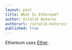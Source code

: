```yaml
---
layout: post
title: What Is Ethereum?
author: Vitalik Buterin
authorurl: /vitalik-buterin/
published: true
---
```


<p>Ethereum uses <a href="/what-is-ether/">Ether</a>.